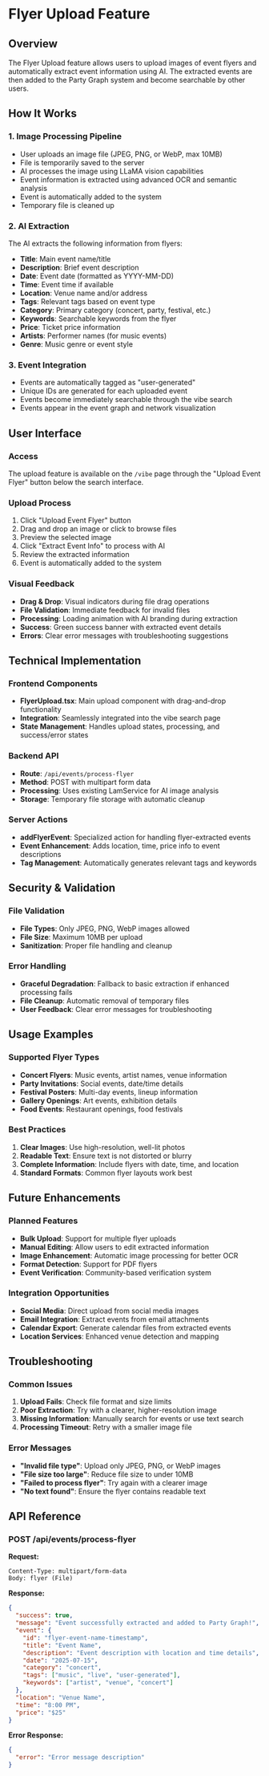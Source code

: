 # Flyer Upload Feature

## Overview

The Flyer Upload feature allows users to upload images of event flyers and automatically extract event information using AI. The extracted events are then added to the Party Graph system and become searchable by other users.

## How It Works

### 1. Image Processing Pipeline
- User uploads an image file (JPEG, PNG, or WebP, max 10MB)
- File is temporarily saved to the server
- AI processes the image using LLaMA vision capabilities
- Event information is extracted using advanced OCR and semantic analysis
- Event is automatically added to the system
- Temporary file is cleaned up

### 2. AI Extraction
The AI extracts the following information from flyers:
- **Title**: Main event name/title
- **Description**: Brief event description
- **Date**: Event date (formatted as YYYY-MM-DD)
- **Time**: Event time if available
- **Location**: Venue name and/or address
- **Tags**: Relevant tags based on event type
- **Category**: Primary category (concert, party, festival, etc.)
- **Keywords**: Searchable keywords from the flyer
- **Price**: Ticket price information
- **Artists**: Performer names (for music events)
- **Genre**: Music genre or event style

### 3. Event Integration
- Events are automatically tagged as "user-generated"
- Unique IDs are generated for each uploaded event
- Events become immediately searchable through the vibe search
- Events appear in the event graph and network visualization

## User Interface

### Access
The upload feature is available on the `/vibe` page through the "Upload Event Flyer" button below the search interface.

### Upload Process
1. Click "Upload Event Flyer" button
2. Drag and drop an image or click to browse files
3. Preview the selected image
4. Click "Extract Event Info" to process with AI
5. Review the extracted information
6. Event is automatically added to the system

### Visual Feedback
- **Drag & Drop**: Visual indicators during file drag operations
- **File Validation**: Immediate feedback for invalid files
- **Processing**: Loading animation with AI branding during extraction
- **Success**: Green success banner with extracted event details
- **Errors**: Clear error messages with troubleshooting suggestions

## Technical Implementation

### Frontend Components
- **FlyerUpload.tsx**: Main upload component with drag-and-drop functionality
- **Integration**: Seamlessly integrated into the vibe search page
- **State Management**: Handles upload states, processing, and success/error states

### Backend API
- **Route**: `/api/events/process-flyer`
- **Method**: POST with multipart form data
- **Processing**: Uses existing LamService for AI image analysis
- **Storage**: Temporary file storage with automatic cleanup

### Server Actions
- **addFlyerEvent**: Specialized action for handling flyer-extracted events
- **Event Enhancement**: Adds location, time, price info to event descriptions
- **Tag Management**: Automatically generates relevant tags and keywords

## Security & Validation

### File Validation
- **File Types**: Only JPEG, PNG, WebP images allowed
- **File Size**: Maximum 10MB per upload
- **Sanitization**: Proper file handling and cleanup

### Error Handling
- **Graceful Degradation**: Fallback to basic extraction if enhanced processing fails
- **File Cleanup**: Automatic removal of temporary files
- **User Feedback**: Clear error messages for troubleshooting

## Usage Examples

### Supported Flyer Types
- **Concert Flyers**: Music events, artist names, venue information
- **Party Invitations**: Social events, date/time details
- **Festival Posters**: Multi-day events, lineup information
- **Gallery Openings**: Art events, exhibition details
- **Food Events**: Restaurant openings, food festivals

### Best Practices
1. **Clear Images**: Use high-resolution, well-lit photos
2. **Readable Text**: Ensure text is not distorted or blurry
3. **Complete Information**: Include flyers with date, time, and location
4. **Standard Formats**: Common flyer layouts work best

## Future Enhancements

### Planned Features
- **Bulk Upload**: Support for multiple flyer uploads
- **Manual Editing**: Allow users to edit extracted information
- **Image Enhancement**: Automatic image processing for better OCR
- **Format Detection**: Support for PDF flyers
- **Event Verification**: Community-based verification system

### Integration Opportunities
- **Social Media**: Direct upload from social media images
- **Email Integration**: Extract events from email attachments
- **Calendar Export**: Generate calendar files from extracted events
- **Location Services**: Enhanced venue detection and mapping

## Troubleshooting

### Common Issues
1. **Upload Fails**: Check file format and size limits
2. **Poor Extraction**: Try with a clearer, higher-resolution image
3. **Missing Information**: Manually search for events or use text search
4. **Processing Timeout**: Retry with a smaller image file

### Error Messages
- **"Invalid file type"**: Upload only JPEG, PNG, or WebP images
- **"File size too large"**: Reduce file size to under 10MB
- **"Failed to process flyer"**: Try again with a clearer image
- **"No text found"**: Ensure the flyer contains readable text

## API Reference

### POST /api/events/process-flyer

**Request:**
```
Content-Type: multipart/form-data
Body: flyer (File)
```

**Response:**
```json
{
  "success": true,
  "message": "Event successfully extracted and added to Party Graph!",
  "event": {
    "id": "flyer-event-name-timestamp",
    "title": "Event Name",
    "description": "Event description with location and time details",
    "date": "2025-07-15",
    "category": "concert",
    "tags": ["music", "live", "user-generated"],
    "keywords": ["artist", "venue", "concert"]
  },
  "location": "Venue Name",
  "time": "8:00 PM",
  "price": "$25"
}
```

**Error Response:**
```json
{
  "error": "Error message description"
}
``` 